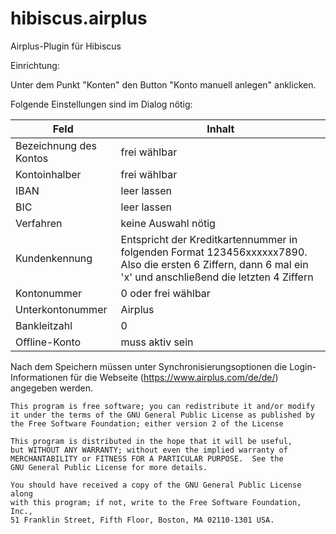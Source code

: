 hibiscus.airplus
================

Airplus-Plugin für Hibiscus

Einrichtung:

Unter dem Punkt "Konten" den Button "Konto manuell anlegen" anklicken.

Folgende Einstellungen sind im Dialog nötig:

| Feld | Inhalt |
| --------- | ------ |
| Bezeichnung des Kontos | frei wählbar |
| Kontoinhalber | frei wählbar |
| IBAN | leer lassen |
| BIC | leer lassen |
| Verfahren | keine Auswahl nötig |
| Kundenkennung | Entspricht der Kreditkartennummer in folgenden Format 123456xxxxxx7890. Also die ersten 6 Ziffern, dann 6 mal ein 'x' und anschließend die letzten 4 Ziffern |
| Kontonummer | 0 oder frei wählbar |
| Unterkontonummer | Airplus |
| Bankleitzahl | 0 |
| Offline-Konto | muss aktiv sein |

Nach dem Speichern müssen unter Synchronisierungsoptionen die Login-Informationen für die Webseite (https://www.airplus.com/de/de/) angegeben werden.


    This program is free software; you can redistribute it and/or modify
    it under the terms of the GNU General Public License as published by
    the Free Software Foundation; either version 2 of the License

    This program is distributed in the hope that it will be useful,
    but WITHOUT ANY WARRANTY; without even the implied warranty of
    MERCHANTABILITY or FITNESS FOR A PARTICULAR PURPOSE.  See the
    GNU General Public License for more details.

    You should have received a copy of the GNU General Public License along
    with this program; if not, write to the Free Software Foundation, Inc.,
    51 Franklin Street, Fifth Floor, Boston, MA 02110-1301 USA.
